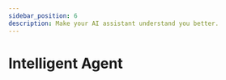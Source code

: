 ```yaml
---
sidebar_position: 6
description: Make your AI assistant understand you better.
---
```

# Intelligent Agent